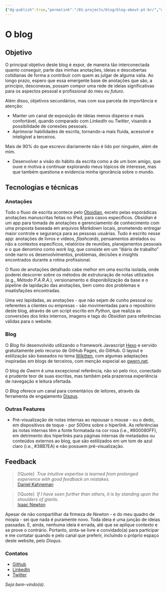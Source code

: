 ```yaml
---
{"dg-publish":true,"permalink":"/01-projects/blog/blog-about-pt-br/","dgHomeLink":true,"dgPassFrontmatter":false}
---
```



# O blog

## Objetivo

O principal objetivo deste blog é expor, de maneira tão interconectada quanto conseguir, parte das minhas anotações, ideias e descobertas cotidianas de forma a contribuir com quem as julgar de alguma valia. Ao longo prazo, espero que essa emergente base de anotações que são, a princípio, desconexas, possam compor uma rede de ideias significativas para os aspectos pessoal e profissional do meu _eu futuro_.

Além disso, objetivos secundários, mas com sua parcela de importância e atenção:
-   Manter um canal de exposição de ideias menos disperso e mais confortável, quando comparado com _LinkedIn_ ou _Twitter_, visando a possibilidade de conexões pessoais.
-   Aprimorar habilidades de escrita, tornando-a mais fluida, acessível e inteligível a terceiros.

Mais de 90% do que escrevo diariamente não é lido por ninguém, além de mim.
-   Desenvolver a visão do hábito da escrita como a de um bom amigo, que ouve e motiva a continuar explorando meus tópicos de interesse, mas que também questiona e evidencia minha ignorância sobre o mundo.

## Tecnologias e técnicas

### Anotações

Todo o fluxo de escrita acontece pelo [Obsidian](https://obsidian.md/), exceto pelas esporádicas anotações manuscritas feitas no IPad, para casos específicos. _Obsidian_ é um app para tomada de anotações e gerenciamento de conhecimento com uma proposta baseada em arquivos _Markdown_ locais, prometendo entregar maior controle e segurança para as pessoas usuárias. Tudo é escrito nesse app: anotações de livros e vídeos, _flashcards_, pensamentos atrelados ou não a contextos específicos, relatórios de reuniões, planejamentos pessoais e o que denomino como _work log_, que consiste em um “diário de trabalho” onde narro os desenvolvimentos, problemas, decisões e insights encontrados durante a rotina profissional.

O fluxo de anotações detalhado cabe melhor em uma escrita isolada, onde poderei descorrer sobre os métodos de estruturação de notas utilizados (e.g., _Método P.A.R.A._), versionamento e disponibilização da base e o pipeline de lapidação das anotações, bem como dos problemas e insatisfações encontradas.

Uma vez lapidadas, as anotações - que não sejam de cunho pessoal ou referentes a clientes ou empresas - são movimentadas para o repositório deste blog, através de um script escrito em _Python_, que realiza as conversões dos links internos, imagens e tags do _Obsidian_ para referências válidas para o website.

### Blog

O _Blog_ foi desenvolvido utilizando o framework Javascript [Hexo](https://hexo.io/) e servido gratuitamente pelo recurso de GitHub Pages, do GitHub. O layout e estilização são baseados no tema [Wikitten](https://github.com/zthxxx/hexo-theme-Wikitten), com algumas adaptações inspiradas em blogs de terceiros, com menção especial ao [gwern.net](https://gwern.net/).

O blog de _Gwern_ é uma excepcional referência, não só pelo rico, conectado e prudente teor de suas escritas, mas também pela prazerosa experiência de navegação e leitura ofertada.

O _Blog_ oferece um canal para comentários de leitores, através da ferramenta de engajamento [Disqus](https://disqus.com/).

### Outras Features

-   Pré-visualização de notas internas ao repousar o mouse - ou o dedo, em dispositivos de toque - por _500ms_ sobre o hiperlink. As referências às notas internas têm a fonte formatada na cor roxa (i.e., #800080FF), em detrimento dos hiperlinks para páginas internas de metadados ou conteúdos externos ao blog, que são estilizados em um tom de azul claro (i.e., #38B7EA) e não possuem pré-visualização.

## Feedback


> [!Quote] ‎ 
> *True intuitive expertise is learned from prolonged experience with good feedback on mistakes.*  
> [Daniel Kahneman](https://en.wikipedia.org/wiki/Daniel_Kahneman)

> [!Quote] ‎ 
> *If I have seen further than others, it is by standing upon the shoulders of giants.*  
> [Isaac Newton](https://en.wikipedia.org/wiki/Isaac_Newton)

Apesar de não compartilhar da firmeza de _Newton_ - e do meu quadro de miopia - sei que nada é puramente novo. Toda ideia é uma junção de ideias passadas. E, ainda, nenhuma ideia é errada, até que se aplique contexto e se prove o contrário. Portanto, sinta-se livre e convidado(a) para participar e me contatar quando e pelo canal que preferir, incluindo o próprio espaço deste website, pelo _Disqus_.

### Contatos

-   [Github](https://github.com/gabrielmmelo)
-   [LinkedIn](https://linkedin.com/in/gabrielmmelo)
-   [Twitter](https://twitter.com/gabrieltaoff)

_Seja bem-vindo(a)_.